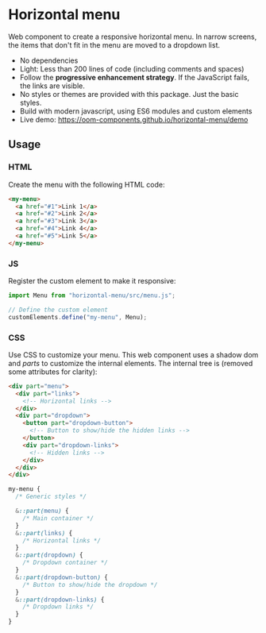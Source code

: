 # Horizontal menu

Web component to create a responsive horizontal menu. In narrow screens, the
items that don't fit in the menu are moved to a dropdown list.

- No dependencies
- Light: Less than 200 lines of code (including comments and spaces)
- Follow the **progressive enhancement strategy**. If the JavaScript fails, the
  links are visible.
- No styles or themes are provided with this package. Just the basic styles.
- Build with modern javascript, using ES6 modules and custom elements
- Live demo: https://oom-components.github.io/horizontal-menu/demo

## Usage

### HTML

Create the menu with the following HTML code:

```html
<my-menu>
  <a href="#1">Link 1</a>
  <a href="#2">Link 2</a>
  <a href="#3">Link 3</a>
  <a href="#4">Link 4</a>
  <a href="#5">Link 5</a>
</my-menu>
```

### JS

Register the custom element to make it responsive:

```js
import Menu from "horizontal-menu/src/menu.js";

// Define the custom element
customElements.define("my-menu", Menu);
```

### CSS

Use CSS to customize your menu. This web component uses a shadow dom and _parts_
to customize the internal elements. The internal tree is (removed some
attributes for clarity):

```html
<div part="menu">
  <div part="links">
    <!-- Horizontal links -->
  </div>
  <div part="dropdown">
    <button part="dropdown-button">
      <!-- Button to show/hide the hidden links -->
    </button>
    <div part="dropdown-links">
      <!-- Hidden links -->
    </div>
  </div>
</div>
```

```css
my-menu {
  /* Generic styles */

  &::part(menu) {
    /* Main container */
  }
  &::part(links) {
    /* Horizontal links */
  }
  &::part(dropdown) {
    /* Dropdown container */
  }
  &::part(dropdown-button) {
    /* Button to show/hide the dropdown */
  }
  &::part(dropdown-links) {
    /* Dropdown links */
  }
}
```
